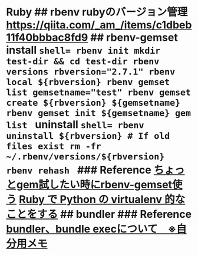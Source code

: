 # Ruby ## rbenv rubyのバージョン管理 <https://qiita.com/_am_/items/c1dbeb11f40bbbac8fd9> ## rbenv-gemset install ```shell= rbenv init mkdir test-dir && cd test-dir rbenv versions rbversion="2.7.1" rbenv local ${rbversion} rbenv gemset list gemsetname="test" rbenv gemset create ${rbversion} ${gemsetname} rbenv gemset init ${gemsetname} gem list ``` uninstall ```shell= rbenv uninstall ${rbversion} # If old files exist rm -fr ~/.rbenv/versions/${rbversion} rbenv rehash ``` ### Reference [ちょっとgem試したい時にrbenv-gemset使う](https://qiita.com/chinmo@github/items/6f531b4dd748c1cf5497) [Ruby で Python の virtualenv 的なことをする](http://carumisu.hatenablog.jp/entry/2017/03/03/234615) ## bundler ### Reference [bundler、bundle execについて　※自分用メモ](https://qiita.com/dawn_628/items/1821d4eef22b9f45eea8)
